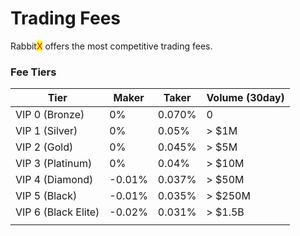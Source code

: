 # Trading Fees

Rabbit<mark style="color:red;">X</mark> offers the most competitive trading fees.

### Fee Tiers

| Tier                | Maker  | Taker  | Volume (30day) |
| ------------------- | ------ | ------ | -------------- |
| VIP 0 (Bronze)      | 0%     | 0.070% | 0              |
| VIP 1 (Silver)      | 0%     | 0.05%  | > $1M          |
| VIP 2 (Gold)        | 0%     | 0.045% | > $5M          |
| VIP 3 (Platinum)    | 0%     | 0.04%  | > $10M         |
| VIP 4 (Diamond)     | -0.01% | 0.037% | > $50M         |
| VIP 5 (Black)       | -0.01% | 0.035% | > $250M        |
| VIP 6 (Black Elite) | -0.02% | 0.031% | > $1.5B        |
|                     |        |        |                |

